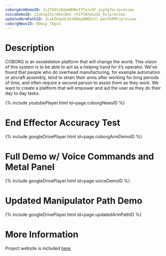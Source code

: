 ```yaml
---
coborgArmDemoID: 1LZfXQtvU2pmOH0otfTaloOf_ucpYg7or/preview
voiceDemoID: 1Iuk1qIVirmbxv8St-rF27lW7pGzdz_bC/preview
updatedArmPathID: 1LsKZbSpOL0zS88eg9NQ5itl-pmrVkPMF/preview
coborgNewsID: KbwLp_TAgcU
---
```


# Description
COBORG is an exoskeleton platform that will change the world. This vision of this system is to be able to act as a helping hand for it’s operator. We’ve found that people who do overhead manufacturing, for example automation or aircraft assembly, tend to strain their arms after working for long periods of time, and often require a second person to assist them as they work. We want to create a platform that will empower and aid the user as they do their day to day tasks.

{% include youtubePlayer.html id=page.coborgNewsID %}

# End Effector Accuracy Test
{% include googleDrivePlayer.html id=page.coborgArmDemoID %}


# Full Demo w/ Voice Commands and Metal Panel
{% include googleDrivePlayer.html id=page.voiceDemoID %}

# Updated Manipulator Path Demo
{% include googleDrivePlayer.html id=page.updatedArmPathID %}

# More Information
Project website is included [here](https://mrsdprojects.ri.cmu.edu/2021teamc/).